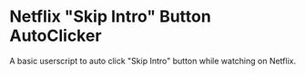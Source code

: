 # Netflix "Skip Intro" Button AutoClicker

A basic userscript to auto click "Skip Intro" button while watching on Netflix.

